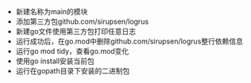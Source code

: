 - 新建名称为main的模块
- 添加第三方包github.com/sirupsen/logrus
- 新建go文件使用第三方包打印任意日志
- 运行成功后，在go.mod中删除github.com/sirupsen/logrus整行依赖信息
- 运行go mod tidy，查看go.mod变化
- 使用go install安装当前包
- 运行在gopath目录下安装的二进制包

